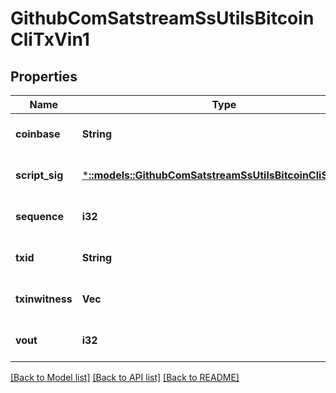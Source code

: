 # GithubComSatstreamSsUtilsBitcoinCliTxVin1

## Properties
Name | Type | Description | Notes
------------ | ------------- | ------------- | -------------
**coinbase** | **String** |  | [optional] [default to null]
**script_sig** | [***::models::GithubComSatstreamSsUtilsBitcoinCliScriptSig**](github_com_satstream_ss-utils_bitcoin-cli.ScriptSig.md) |  | [optional] [default to null]
**sequence** | **i32** |  | [optional] [default to null]
**txid** | **String** |  | [optional] [default to null]
**txinwitness** | **Vec<String>** |  | [optional] [default to null]
**vout** | **i32** |  | [optional] [default to null]

[[Back to Model list]](../README.md#documentation-for-models) [[Back to API list]](../README.md#documentation-for-api-endpoints) [[Back to README]](../README.md)


